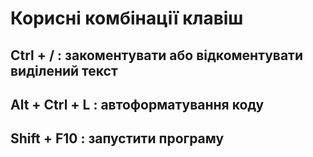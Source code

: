 # Корисні комбінації клавіш

## Ctrl  + /       : закоментувати або відкоментувати виділений текст
## Alt + Ctrl + L  : автоформатування коду
## Shift + F10     : запустити програму

